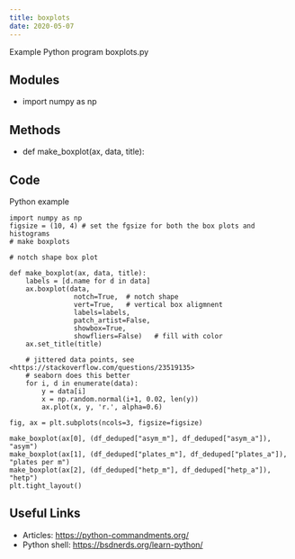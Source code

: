 ```yaml
---
title: boxplots
date: 2020-05-07
---
```

Example Python program boxplots.py

## Modules

* import numpy as np

## Methods

* def make_boxplot(ax, data, title):

## Code

Python example

    import numpy as np
    figsize = (10, 4) # set the fgsize for both the box plots and histograms
    # make boxplots
    
    # notch shape box plot
    
    def make_boxplot(ax, data, title):
        labels = [d.name for d in data]
        ax.boxplot(data,
                    notch=True,  # notch shape
                    vert=True,   # vertical box aligmnent
                    labels=labels,
                    patch_artist=False,
                    showbox=True,
                    showfliers=False)   # fill with color
        ax.set_title(title)
        
        # jittered data points, see <https://stackoverflow.com/questions/23519135>
        # seaborn does this better
        for i, d in enumerate(data):
            y = data[i]
            x = np.random.normal(i+1, 0.02, len(y))
            ax.plot(x, y, 'r.', alpha=0.6)
        
    fig, ax = plt.subplots(ncols=3, figsize=figsize)
    
    make_boxplot(ax[0], (df_deduped["asym_m"], df_deduped["asym_a"]), "asym")
    make_boxplot(ax[1], (df_deduped["plates_m"], df_deduped["plates_a"]), "plates per m")
    make_boxplot(ax[2], (df_deduped["hetp_m"], df_deduped["hetp_a"]), "hetp")
    plt.tight_layout()

## Useful Links

- Articles: https://python-commandments.org/
- Python shell: https://bsdnerds.org/learn-python/
